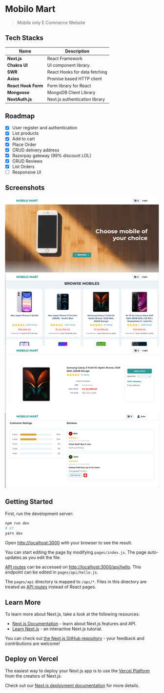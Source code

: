 # Mobilo Mart

> Mobile only E Commerce Website

## Tech Stacks

| Name                | Description                    |
| ------------------- | ------------------------------ |
| **Next.js**         | React Framework                |
| **Chakra UI**       | UI component library.          |
| **SWR**             | React Hooks for data fetching  |
| **Axios**           | Promise based HTTP client      |
| **React Hook Form** | Form library for React         |
| **Mongoose**        | MongoDB Client Library         |
| **NextAuth.js**     | Next.js authentication library |

## Roadmap

- [x] User register and authentication
- [x] List products
- [x] Add to cart
- [x] Place Order
- [x] CRUD delivery address
- [x] Razorpay gateway (99% discount LOL)
- [x] CRUD Reviews
- [x] List Orders
- [ ] Responsive UI

## Screenshots

![mobilo-carousel](assets/mobilo-carousel.png)
![mobilo-browse](assets/mobilo-browse.png)
![mobilo-mobile](assets/mobilo-mobile.png)
![mobilo-reviews](assets/mobilo-reviews.png)

## Getting Started

First, run the development server:

```bash
npm run dev
# or
yarn dev
```

Open [http://localhost:3000](http://localhost:3000) with your browser to see the result.

You can start editing the page by modifying `pages/index.js`. The page auto-updates as you edit the file.

[API routes](https://nextjs.org/docs/api-routes/introduction) can be accessed on [http://localhost:3000/api/hello](http://localhost:3000/api/hello). This endpoint can be edited in `pages/api/hello.js`.

The `pages/api` directory is mapped to `/api/*`. Files in this directory are treated as [API routes](https://nextjs.org/docs/api-routes/introduction) instead of React pages.

## Learn More

To learn more about Next.js, take a look at the following resources:

- [Next.js Documentation](https://nextjs.org/docs) - learn about Next.js features and API.
- [Learn Next.js](https://nextjs.org/learn) - an interactive Next.js tutorial.

You can check out [the Next.js GitHub repository](https://github.com/vercel/next.js/) - your feedback and contributions are welcome!

## Deploy on Vercel

The easiest way to deploy your Next.js app is to use the [Vercel Platform](https://vercel.com/new?utm_medium=default-template&filter=next.js&utm_source=create-next-app&utm_campaign=create-next-app-readme) from the creators of Next.js.

Check out our [Next.js deployment documentation](https://nextjs.org/docs/deployment) for more details.
